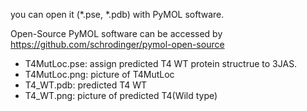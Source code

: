 you can open it (*.pse, *.pdb) with PyMOL software.

Open-Source PyMOL software can be accessed by https://github.com/schrodinger/pymol-open-source


- T4MutLoc.pse: assign predicted T4 WT protein structrue to 3JAS.
- T4MutLoc.png: picture of T4MutLoc
- T4_WT.pdb: predicted T4 WT
- T4_WT.png: picture of predicted T4(Wild type)
